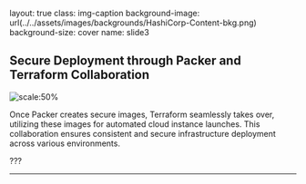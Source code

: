 layout: true
class: img-caption
background-image: url(../../assets/images/backgrounds/HashiCorp-Content-bkg.png)
background-size: cover
name: slide3

## Secure Deployment through Packer and Terraform Collaboration

![scale:50%](./assets/logos/logo_terraform.png)

Once Packer creates secure images, Terraform seamlessly takes over, utilizing these images for automated cloud instance launches. This collaboration ensures consistent and secure infrastructure deployment across various environments.

???

---
